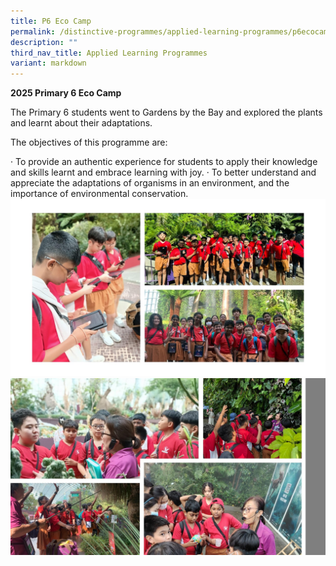 ```yaml
---
title: P6 Eco Camp
permalink: /distinctive-programmes/applied-learning-programmes/p6ecocamp/
description: ""
third_nav_title: Applied Learning Programmes
variant: markdown
---
```

**2025 Primary 6 Eco Camp**

The Primary 6 students went to Gardens by the Bay and explored the plants and learnt about their adaptations. 

The objectives of this programme are:
 
·       To provide an authentic experience for students to apply their
knowledge and skills learnt and embrace learning with joy.
·       To better understand and appreciate the adaptations of organisms in an
environment, and the importance of environmental conservation.
![](/images/6_eco_Slide1.jpg)![](/images/6_eco_Slide2.jpg)